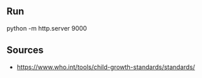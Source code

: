 
## Run
python -m http.server 9000

## Sources

* https://www.who.int/tools/child-growth-standards/standards/